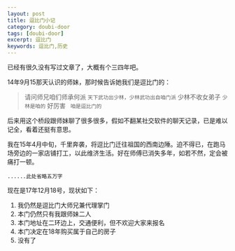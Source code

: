 ```yaml
---
layout: post
title: 逗比门小记
category: doubi-door
tags: [doubi-door]
excerpt: 逗比门
keywords: 逗比门,历史
---
```


已经有很久没有写过文章了，大概有个三四年吧。

14年9月15那天认识的师妹，那时候告诉她我们是逗比门的：
>请问师兄咱们师承何派
 `天下武功出少林，少林武功出自咱门派`
 少林不收女弟子
 `少林是咱的`
 好厉害
` 咱是逗比门的`

后来用这个桥段跟师妹聊了很多很多，假如不翻某社交软件的聊天记录，已是难以记全，看着还挺有意思。

我在15年4月中旬，千里奔袭，将逗比门迁往祖国的西南边陲。迫不得已，在跑马场旁边的一家店铺打工，以此维济生活。好在师傅已消失多年，如若不然，定会被痛打一顿。

    ......此处省略五万字
现在是17年12月18号，现状如下：
1. 我仍然是逗比门大师兄兼代理掌门
2. 本门仍然只有我跟师妹二人
3. 本门地址在二环边上，交通便利，但不欢迎大家来报名
4. 本门决定在18年购买属于自己的房子
5. 没有了